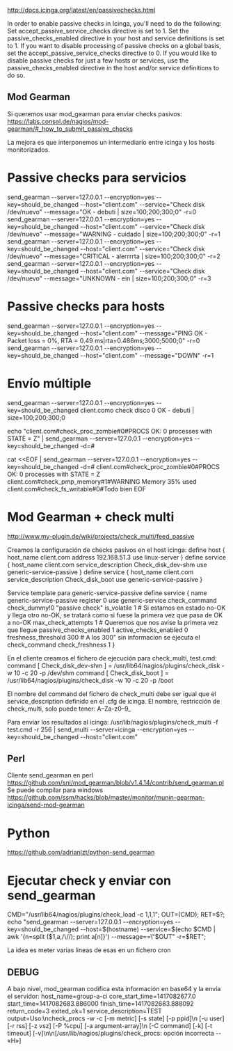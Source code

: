 http://docs.icinga.org/latest/en/passivechecks.html

In order to enable passive checks in Icinga, you'll need to do the following:
  Set accept_passive_service_checks directive is set to 1.
  Set the passive_checks_enabled directive in your host and service definitions is set to 1.
  If you want to disable processing of passive checks on a global basis, set the accept_passive_service_checks directive to 0.
  If you would like to disable passive checks for just a few hosts or services, use the passive_checks_enabled directive in the host and/or service definitions to do so.


## Mod Gearman ##
Si queremos usar mod_gearman para enviar checks pasivos:
https://labs.consol.de/nagios/mod-gearman/#_how_to_submit_passive_checks

La mejora es que interponemos un intermediario entre icinga y los hosts monitorizados.


# Passive checks para servicios
send_gearman --server=127.0.0.1 --encryption=yes --key=should_be_changed --host="client.com" --service="Check disk /dev/nuevo" --message="OK - debuti | size=100;200;300;0" -r=0
send_gearman --server=127.0.0.1 --encryption=yes --key=should_be_changed --host="client.com" --service="Check disk /dev/nuevo" --message="WARNING - cuidado | size=100;200;300;0" -r=1
send_gearman --server=127.0.0.1 --encryption=yes --key=should_be_changed --host="client.com" --service="Check disk /dev/nuevo" --message="CRITICAL - alerrrrta | size=100;200;300;0" -r=2
send_gearman --server=127.0.0.1 --encryption=yes --key=should_be_changed --host="client.com" --service="Check disk /dev/nuevo" --message="UNKNOWN - ein | size=100;200;300;0" -r=3

# Passive checks para hosts
send_gearman --server=127.0.0.1 --encryption=yes --key=should_be_changed --host="client.com" --message="PING OK - Packet loss = 0%, RTA = 0.49 ms|rta=0.486ms;3000;5000;0" -r=0
send_gearman --server=127.0.0.1 --encryption=yes --key=should_be_changed --host="client.com" --message="DOWN" -r=1

# Envío múltiple
send_gearman --server=127.0.0.1 --encryption=yes --key=should_be_changed
client.como   check disco   0   OK - debuti | size=100;200;300;0

echo "client.com#check_proc_zombie#0#PROCS OK: 0 processes with STATE = Z" | send_gearman --server=127.0.0.1 --encryption=yes --key=should_be_changed -d=#


cat <<EOF | send_gearman --server=127.0.0.1 --encryption=yes --key=should_be_changed -d=#
client.com#check_proc_zombie#0#PROCS OK: 0 processes with STATE = Z
client.com#check_pmp_memory#1#WARNING Memory 35% used
client.com#check_fs_writable#0#Todo bien
EOF





# Mod Gearman + check multi #
http://www.my-plugin.de/wiki/projects/check_multi/feed_passive

Creamos la configuración de checks pasivos en el host icinga:
  define host {
          host_name                      client.com
          address                        192.168.51.3
          use                            linux-server
  }
  define service {
          host_name                      client.com
          service_description            Check_disk_dev-shm
          use                            generic-service-passive
  }
  define service {
          host_name                      client.com
          service_description            Check_disk_boot
          use                            generic-service-passive
  }

Service template para generic-service-passive
define service {
       name                            generic-service-passive
       register                        0
       use                             generic-service
       check_command                   check_dummy!0 "passive check"
       is_volatile                     1 # Si estamos en estado no-OK y llega otro no-OK, se tratará como si fuese la primera vez que pasa de OK a no-OK
       max_check_attempts              1 # Queremos que nos avise la primera vez que llegue
       passive_checks_enabled          1
       active_checks_enabled           0
       freshness_threshold             300 # A los 300" sin informacion se ejecuta el check_command
       check_freshness                 1
}


En el cliente creamos el fichero de ejecución para check_multi, test.cmd:
  command [ Check_disk_dev-shm ] = /usr/lib64/nagios/plugins/check_disk -w 10 -c 20 -p /dev/shm
  command [ Check_disk_boot ] = /usr/lib64/nagios/plugins/check_disk -w 10 -c 20 -p /boot

El nombre del command del fichero de check_multi debe ser igual que el service_description definido en el .cfg de icinga.
El nombre, restricción de check_multi, solo puede tener: A–Za-z0–9_

Para enviar los resultados al icinga:
/usr/lib/nagios/plugins/check_multi -f test.cmd -r 256 | send_multi --server=icinga --encryption=yes --key=should_be_changed --host="client.com"


## Perl ##
Cliente send_gearman en perl
https://github.com/sni/mod_gearman/blob/v1.4.14/contrib/send_gearman.pl
  Se puede compilar para windows
https://github.com/ssm/hacks/blob/master/monitor/munin-gearman-icinga/send-mod-gearman

# Python #
https://github.com/adrianlzt/python-send_gearman


# Ejecutar check y enviar con send_gearman #
CMD="/usr/lib64/nagios/plugins/check_load -c 1,1,1"; OUT=$($CMD); RET=$?; echo "send_gearman --server=127.0.0.1 --encryption=yes --key=should_be_changed --host=$(hostname) --service=$(echo $CMD | awk '{n=split ($1,a,/\//); print a[n]}') --message==\"$OUT\" -r=$RET";

La idea es meter varias lineas de esas en un fichero cron


## DEBUG ##
A bajo nivel, mod_gearman codifica esta información en base64 y la envía el servidor:
host_name=group-a-ci
core_start_time=1417082677.0
start_time=1417082683.886000
finish_time=1417082683.888092
return_code=3
exited_ok=1
service_description=TEST
output=Uso:\ncheck_procs -w <range> -c <range> [-m metric] [-s state] [-p ppid]\n [-u user] [-r rss] [-z vsz] [-P %cpu] [-a argument-array]\n [-C command] [-k] [-t timeout] [-v]\n\n[/usr/lib/nagios/plugins/check_procs: opción incorrecta -- «H»]
